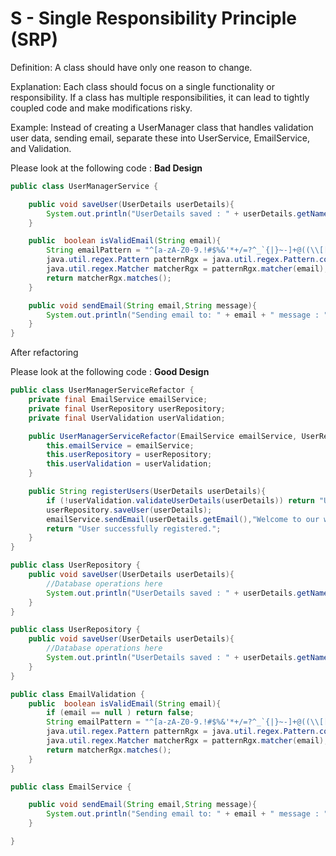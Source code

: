 # S - Single Responsibility Principle (SRP)
Definition: A class should have only one reason to change.

Explanation: Each class should focus on a single functionality or responsibility. If a class has multiple responsibilities, it can lead to tightly coupled code and make modifications risky.

Example: Instead of creating a UserManager class that handles validation user data, sending email, separate these into UserService, EmailService, and Validation.

Please look at the following code :
**Bad Design**
```java
public class UserManagerService {

    public void saveUser(UserDetails userDetails){
        System.out.println("UserDetails saved : " + userDetails.getName());
    }

    public  boolean isValidEmail(String email){
        String emailPattern = "^[a-zA-Z0-9.!#$%&'*+/=?^_`{|}~-]+@((\\[[0-9]{1,3}\\.[0-9]{1,3}\\.[0-9]{1,3}\\.[0-9]{1,3}\\])|(([a-zA-Z\\-0-9]+\\.)+[a-zA-Z]{2,}))$";
        java.util.regex.Pattern patternRgx = java.util.regex.Pattern.compile(emailPattern);
        java.util.regex.Matcher matcherRgx = patternRgx.matcher(email);
        return matcherRgx.matches();
    }

    public void sendEmail(String email,String message){
        System.out.println("Sending email to: " + email + " message : " + message);
    }
}
```

After refactoring

Please look at the following code :
**Good Design**
```java
public class UserManagerServiceRefactor {
    private final EmailService emailService;
    private final UserRepository userRepository;
    private final UserValidation userValidation;

    public UserManagerServiceRefactor(EmailService emailService, UserRepository userRepository, UserValidation userValidation) {
        this.emailService = emailService;
        this.userRepository = userRepository;
        this.userValidation = userValidation;
    }

    public String registerUsers(UserDetails userDetails){
        if (!userValidation.validateUserDetails(userDetails)) return "User validation failed";
        userRepository.saveUser(userDetails);
        emailService.sendEmail(userDetails.getEmail(),"Welcome to our website!");
        return "User successfully registered.";
    }
}

public class UserRepository {
    public void saveUser(UserDetails userDetails){
        //Database operations here
        System.out.println("UserDetails saved : " + userDetails.getName());
    }
}

public class UserRepository {
    public void saveUser(UserDetails userDetails){
        //Database operations here
        System.out.println("UserDetails saved : " + userDetails.getName());
    }
}

public class EmailValidation {
    public  boolean isValidEmail(String email){
        if (email == null ) return false;
        String emailPattern = "^[a-zA-Z0-9.!#$%&'*+/=?^_`{|}~-]+@((\\[[0-9]{1,3}\\.[0-9]{1,3}\\.[0-9]{1,3}\\.[0-9]{1,3}\\])|(([a-zA-Z\\-0-9]+\\.)+[a-zA-Z]{2,}))$";
        java.util.regex.Pattern patternRgx = java.util.regex.Pattern.compile(emailPattern);
        java.util.regex.Matcher matcherRgx = patternRgx.matcher(email);
        return matcherRgx.matches();
    }
}

public class EmailService {

    public void sendEmail(String email,String message){
        System.out.println("Sending email to: " + email + " message : " + message);
    }

}

```
